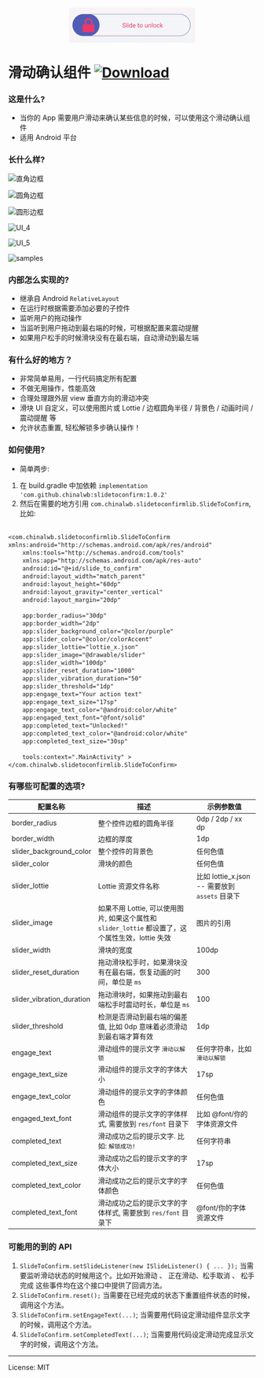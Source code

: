 
<p align="center">
<img align="center" src="./slide_to_confirm.gif" />
</p>


# 滑动确认组件   [ ![Download](https://api.bintray.com/packages/chinalwb/slidetoconfirm/slidetoconfirm/images/download.svg) ](https://bintray.com/chinalwb/slidetoconfirm/slidetoconfirm/_latestVersion)

### 这是什么?
- 当你的 App 需要用户滑动来确认某些信息的时候，可以使用这个滑动确认组件
- 适用 Android 平台

### 长什么样?
![直角边框](https://user-images.githubusercontent.com/1758864/78349273-efce9b00-75d5-11ea-9a10-8022db9ade5a.png)

![圆角边框](https://user-images.githubusercontent.com/1758864/78349279-f230f500-75d5-11ea-9679-d3f400cd7135.png)

![圆形边框](https://user-images.githubusercontent.com/1758864/78349282-f52be580-75d5-11ea-8ca7-26531129b171.png)

![UI_4](https://user-images.githubusercontent.com/1758864/78350196-5dc79200-75d7-11ea-9971-6f0a0799d21b.png)

![UI_5](https://user-images.githubusercontent.com/1758864/78350204-6029ec00-75d7-11ea-8f1c-4da0558f5337.png)

![samples](https://user-images.githubusercontent.com/1758864/86143658-4b51eb80-bb27-11ea-9873-e3d00209ce6d.gif)


### 内部怎么实现的?
- 继承自 Android `RelativeLayout`
- 在运行时根据需要添加必要的子控件
- 监听用户的拖动操作
- 当监听到用户拖动到最右端的时候，可根据配置来震动提醒
- 如果用户松手的时候滑块没有在最右端，自动滑动到最左端

### 有什么好的地方？
- 非常简单易用，一行代码搞定所有配置
- 不做无用操作，性能高效
- 合理处理跟外层 view 垂直方向的滑动冲突
- 滑块 UI 自定义，可以使用图片或 Lottie / 边框圆角半径 / 背景色 / 动画时间 / 震动提醒 等
- 允许状态重置, 轻松解锁多步确认操作！

### 如何使用?
- 简单两步:
1. 在 build.gradle 中加依赖 `implementation 'com.github.chinalwb:slidetoconfirm:1.0.2'`
2. 然后在需要的地方引用 `com.chinalwb.slidetoconfirmlib.SlideToConfirm`, 比如:
```

<com.chinalwb.slidetoconfirmlib.SlideToConfirm xmlns:android="http://schemas.android.com/apk/res/android"
    xmlns:tools="http://schemas.android.com/tools"
    xmlns:app="http://schemas.android.com/apk/res-auto"
    android:id="@+id/slide_to_confirm"
    android:layout_width="match_parent"
    android:layout_height="60dp"
    android:layout_gravity="center_vertical"
    android:layout_margin="20dp"

    app:border_radius="30dp"
    app:border_width="2dp"
    app:slider_background_color="@color/purple"
    app:slider_color="@color/colorAccent"
    app:slider_lottie="lottie_x.json"
    app:slider_image="@drawable/slider"
    app:slider_width="100dp"
    app:slider_reset_duration="1000"
    app:slider_vibration_duration="50"
    app:slider_threshold="1dp"
    app:engage_text="Your action text"
    app:engage_text_size="17sp"
    app:engage_text_color="@android:color/white"
    app:engaged_text_font="@font/solid"
    app:completed_text="Unlocked!"
    app:completed_text_color="@android:color/white"
    app:completed_text_size="30sp"

    tools:context=".MainActivity" >
</com.chinalwb.slidetoconfirmlib.SlideToConfirm>
```

### 有哪些可配置的选项?
|   配置名称   |   描述   |  示例参数值    |
| ---- | ---- | ---- |
|   border_radius   |  整个控件边框的圆角半径    |   0dp / 2dp /  xx dp   |
|   border_width   |   边框的厚度    |   1dp   |
|   slider_background_color   |  整个控件的背景色    |  任何色值    |
|   slider_color   |   滑块的颜色  |   任何色值    |
|   slider_lottie   |   Lottie 资源文件名称    |   比如 lottie_x.json -- 需要放到 `assets` 目录下    |
|   slider_image   |   如果不用 Lottie, 可以使用图片, 如果这个属性和 `slider_lottie` 都设置了，这个属性生效，lottie 失效    |   图片的引用   |
|   slider_width   |  滑块的宽度   |  100dp    |
|   slider_reset_duration   |  拖动滑块松手时，如果滑块没有在最右端，恢复动画的时间，单位是 `ms`    |   300   |
|   slider_vibration_duration   |  拖动滑块时，如果拖动到最右端松手时震动时长，单位是 `ms`   |  100    |
|   slider_threshold   |  检测是否滑动到最右端的偏差值, 比如 0dp 意味着必须滑动到最右端才算有效    |  1dp    |
|   engage_text   |  滑动组件的提示文字 `滑动以解锁`    |  任何字符串，比如 `滑动以解锁`    |
|   engage_text_size   |   滑动组件的提示文字的字体大小    |  17sp    |
|   engage_text_color   |  滑动组件的提示文字的字体颜色    |  任何色值    |
|   engaged_text_font   |  滑动组件的提示文字的字体样式, 需要放到 `res/font` 目录下    |  比如 @font/你的字体资源文件    |
|   completed_text   |  滑动成功之后的提示文字. 比如: `解锁成功!`    |   任何字符串  |
|   completed_text_size   |   滑动成功之后的提示文字的字体大小   |  17sp    |
|   completed_text_color   |  滑动成功之后的提示文字的字体颜色    |  任何色值    |
|   completed_text_font   |   滑动成功之后的提示文字的字体样式, 需要放到 `res/font` 目录下      |  @font/你的字体资源文件    |


### 可能用的到的 API
1. `SlideToConfirm.setSlideListener(new ISlideListener() { ... });` 当需要监听滑动状态的时候用这个。比如开始滑动 、 正在滑动、松手取消 、 松手完成 这些事件均在这个接口中提供了回调方法。
2. `SlideToConfirm.reset();` 当需要在已经完成的状态下重置组件状态的时候，调用这个方法。
3. `SlideToConfirm.setEngageText(...)`; 当需要用代码设定滑动组件显示文字的时候，调用这个方法。
4. `SlideToConfirm.setCompletedText(...)`; 当需要用代码设定滑动完成显示文字的时候，调用这个方法。

------
License: MIT


